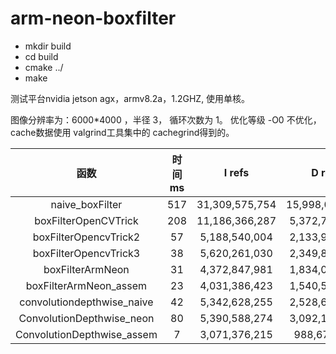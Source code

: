 # arm-neon-boxfilter
- mkdir build
- cd build
- cmake ../
- make

测试平台nvidia jetson agx，armv8.2a，1.2GHZ, 使用单核。

图像分辨率为：6000*4000 ，半径 3， 循环次数为 1。 优化等级 -O0 不优化，cache数据使用 valgrind工具集中的 cachegrind得到的。

|            函数            | 时间 ms |    I   refs    |    D  refs     | D1 misses  | D1 miss rate |
| :------------------------: | :-----: | :------------: | :------------: | :--------: | :----------: |
|      naive_boxFilter       |   517   | 31,309,575,754 | 15,998,052,693 | 22,293,979 |     0.1%     |
|    boxFilterOpenCVTrick    |   208   | 11,186,366,287 | 5,372,793,923  | 25,293,980 |     0.5%     |
|   boxFilterOpencvTrick2    |   57    | 5,188,540,004  | 2,133,961,806  | 61,298,472 |     2.9%     |
|   boxFilterOpencvTrick3    |   38    | 5,620,261,030  | 2,349,810,341  | 19,302,531 |     0.8%     |
|      boxFilterArmNeon      |   31    | 4,372,847,981  | 1,834,094,831  | 19,310,543 |     1.1%     |
|   boxFilterArmNeon_assem   |   23    | 4,031,386,423  | 1,540,555,287  | 19,320,842 |     1.3%     |
| convolutiondepthwise_naive |   42    | 5,342,628,255  | 2,528,651,127  | 14,801,973 |     0.6%     |
| ConvolutionDepthwise_neon  |   80    | 5,390,588,274  | 3,092,181,255  | 14,801,984 |     0.5%     |
| ConvolutionDepthwise_assem |    7    | 3,071,376,215  |  988,675,454   | 14,839,204 |     1.5%     |
